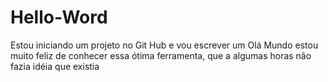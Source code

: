 # Hello-Word
Estou iniciando um projeto no Git Hub e vou escrever um Olá Mundo
estou muito feliz de conhecer essa ótima ferramenta, que a algumas horas não fazia idéia que existia
